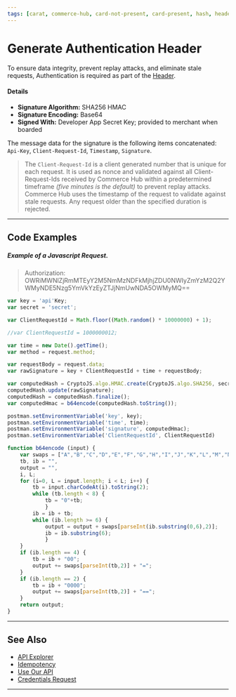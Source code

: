 ```yaml
---
tags: [carat, commerce-hub, card-not-present, card-present, hash, header, authentication]
---
```


# Generate Authentication Header

To ensure data integrity, prevent replay attacks, and eliminate stale requests, Authentication is required as part of the [Header](?path=docs/Resources/API-Documents/Use-Our-APIs.md).

#### Details

- **Signature Algorithm:** SHA256 HMAC
- **Signature Encoding:** Base64
- **Signed With:** Developer App Secret Key; provided to merchant when boarded

The message data for the signature is the following items concatenated: `Api-Key`, `Client-Request-Id`, `Timestamp`, `Signature`.

<!-- theme: info -->
>The `Client-Request-Id` is a client generated number that is unique for each request. It is used as nonce and validated against all Client-Request-Ids received by Commerce Hub within a predetermined timeframe *(five minutes is the default)* to prevent replay attacks. Commerce Hub uses the timestamp of the request to validate against stale requests. Any request older than the specified duration is rejected.

---

## Code Examples

<!--
type: tab
title: Javascript
-->

##### Example of a Javascript Request.

<!-- theme: example -->
> Authorization: OWRiMWNlZjRmMTEyY2M5NmMzNDFkMjhjZDU0NWIyZmYzM2Q2YWMyNDE5Nzg5YmVkYzEyZTJjNmUwNDA5OWMyMQ==

```javascript
var key = 'api'Key;
var secret = 'secret';

var ClientRequestId = Math.floor((Math.random() * 10000000) + 1);

//var ClientRequestId = 1000000012;

var time = new Date().getTime();
var method = request.method;

var requestBody = request.data;
var rawSignature = key + ClientRequestId + time + requestBody;

var computedHash = CryptoJS.algo.HMAC.create(CryptoJS.algo.SHA256, secret.toString());
computedHash.update(rawSignature);
computedHash = computedHash.finalize();
var computedHmac = b64encode(computedHash.toString());

postman.setEnvironmentVariable('key', key);
postman.setEnvironmentVariable('time', time);
postman.setEnvironmentVariable('signature', computedHmac);
postman.setEnvironmentVariable('ClientRequestId', ClientRequestId)

function b64encode (input) {
	var swaps = ["A","B","C","D","E","F","G","H","I","J","K","L","M","N","O","P","Q","R","S","T","U","V","W","X","Y","Z",  "a","b","c","d","e","f","g","h","i","j","k","l","m","n","o","p","q","r","s","t","u","v","w","x","y","z","0","1","2","3","4","5","6","7","8","9","+","/"],
	tb, ib = "",
	output = "",
	i, L;
	for (i=0, L = input.length; i < L; i++) {
		tb = input.charCodeAt(i).toString(2);
		while (tb.length < 8) {
			tb = "0"+tb;
			}
		ib = ib + tb;
		while (ib.length >= 6) {
			output = output + swaps[parseInt(ib.substring(0,6),2)];
			ib = ib.substring(6);
			}
	}
	if (ib.length == 4) {
		tb = ib + "00";
		output += swaps[parseInt(tb,2)] + "=";
	}
	if (ib.length == 2) {
		tb = ib + "0000";
		output += swaps[parseInt(tb,2)] + "==";
	}
	return output;
}
```

<!-- type: tab-end -->

---

## See Also

- [API Explorer](../api/?type=post&path=/payments/v1/charges)
- [Idempotency](?path=docs/Resources/Guides/Idempotency.md)
- [Use Our API](?path=docs/Resources/API-Documents/Use-Our-APIs.md)
- [Credentials Request](?path=docs/Resources/API-Documents/Payments_VAS/Credentials.md)
---
